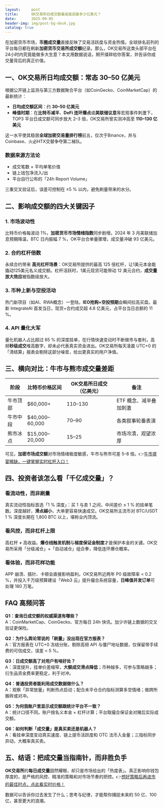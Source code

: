 ```yaml
---
layout:     post
title:      OK交易所日成交额最高能突破多少亿美元？
date:       2025-09-05
header-img: img/post-bg-desk.jpg
catalog: true
---
```


在加密货币市场，**币圈成交量**直接反映了交易活跃度与资金热情。全球排名前列的平台每日都在刷新**加密货币交易所成交额**纪录。那么，OK交易所这类头部平台在24小时内究竟能做多大生意？本文用数据说话，掰开揉碎给你答案，并告诉你成交量背后的真正价值。

## 一、OK交易所日均成交额：常态 30–50 亿美元

根据公开链上监测与第三方数据聚合平台（如CoinGecko、CoinMarketCap）的最新统计：

- **日均成交额区间**：约 **30–50 亿美元**  
- **峰值时期**：在**比特币减半**、**DeFi 连环爆点**或**美联储议息**等宏观事件刺激下，TOP3 平台日成交额可同步放大 2–3 倍，OK交易所曾实测冲高至 **110–130 亿美元**

这一水平使其稳居**全球加密交易量排行榜**前五，仅次于Binance，并与Coinbase、火必HTX交替争夺第二梯队。

### 数据来源方法论

- 成交笔数 × 平均单笔价值  
- 链上钱包净流入/出  
- 平台自行公布的「24h Report Volume」

三重交叉验证后，误差可控制在 ±5 % 以内，避免刷量带来的水分。

## 二、影响成交额的四大关键因子

### 1. 市场波动性
比特币价格每波动 1%，**加密货币市场情绪指数**同步剧增。2024 年 3 月美联储加息预期降温，BTC 日内振幅 7 %，OK平台合单量骤增，成交量冲破 93 亿美元。

### 2. 合约杠杆倍数
永续合约带来 **高光杠杆场景**：OK交易所提供的最高 125 倍杠杆，让1美元本金能撬动125美元名义成交额。杠杆活跃时，1美元现货可能带动 12 美元合约，**成交量放大效应**被指数级放大。

### 3. 币种上新与空投活动
热门新项目（如AI、RWA概念）一登陆，**IEO抢购+空投预期**会瞬间拉高买盘。最新 IntegrateAI 首发当日，现货+合约成交超 4.8 亿美元，占平台当日总额的 11 %。

### 4. API 量化大军
量化机器人占比超过 65 % 的深度挂单，在行情快速变动时不断做市与套利，高频**秒级成交**堆高数字，却未必代表真实资金进出。OK交易所每天凌晨 UTC+0 的「清结算」报表会剔除这部分噪音，给出更真实的用户净值。

## 三、横向对比：牛市与熊市成交量差距

| **阶段** | **比特币价格区间** | **OK交易所日成交（亿美元）** | **备注** |
| --- | --- | --- | --- |
| 牛市顶部 | $60,000+ | 110–130 | ETF 概念、减半叠加刺激 |
| 牛市中段 | $40,000–60,000 | 70–90 | 各类叙事轮番表演 |
| 熊市冰点 | $15,000–20,000 | 15–25 | 市场冷清，观望浓厚 |

可见，**加密市场成交额**对市场情绪极度敏感，牛市与熊市可差 5–8 倍。👉[牛市盛宴稀缺，一键掌握实时杠杆入口！](https://okxdog.com/)

## 四、投资者该怎么看「千亿成交量」？

### 看流动性，而非刷量
真实流动性指标首选「1 % 深度」：买 1 与卖 1 之间，中间差价 ≤ 1 % 的挂单笔数。深度越好，**滑点越小**，大单更容易快速成交。OK交易所主流币对 BTC/USDT 1 % 深度长期在 1,800 BTC 以上，堪称业内顶流。

### 看风控，而非杠杆上限
高杠杆 ≠ 高收益。**爆仓线触发机制**与**梯度保证金制度**才是保护本金的关键。OK交易所采用「分级减仓」+「自动减仓」组合拳，降低连环爆仓概率。

### 看体验，而非花样功能
APP 崩溃、插针、卡顿会直接影响盈利。OK交易所近两年 P0 级故障率 < 0.2 %，并投入千万级预算建设「Web3 云」提升撮合系统容量，**日峰值并发订单**可处理 180 万笔。

## FAQ 高频问答

**Q1：查询日成交额的权威渠道有哪些？**  
A：CoinMarketCap、CoinGecko、官方每日 24h 快讯。加少许链上数据的交叉验证更保险。

**Q2：为什么舆论常说的「刷量」没出现在官方报表？**  
A：官方报表在 UTC+0 冻结分账，剔除高频 API 与僵尸地址数据，仅保留带手续费的可信成交，误差 < 5 %。

**Q3：日成交额高了对用户有啥好处？**  
A：深度提升，挂单价差缩窄，**大额成交滑点降低**；币种越多，可参与策略越多；衍生品资金费率更稳定，利于对冲。

**Q4：普通投资者能利用成交数据做什么？**  
A：观察「异常放量」判断热点启动；配合未平仓合约指标测算多空情绪；做跨所搬砖或对冲。

**Q5：为何我账户里显示成交额跟统计平台不一致？**  
A：统计口径不同。账户按名义本金 × 杠杆计算；平台取撮合保证金对赌后实际成交额。

**Q6：如何判断「成交量」是真买卖还是机器人？**  
A：看挂单深度变动真实速度、链上提币活跃度和 OTC 法币入金量；三指标同步异动，大概率真买卖。

## 五、结语：把成交量当指南针，而非胜负手

**OK交易所**的**每日成交量**固然耀眼，却只是市场给出的「热度表」。真正影响你钱包厚度的，是严格的风控、精准的策略和对市场节奏的把控。👉[想好策略后再进市的最佳时点，点此看实时价格！](https://okxdog.com/)

数据可以告诉你过去发生了什么；思考与纪律，才能帮你捕捉未来的 50 亿、100 亿，甚至更大的浪潮。